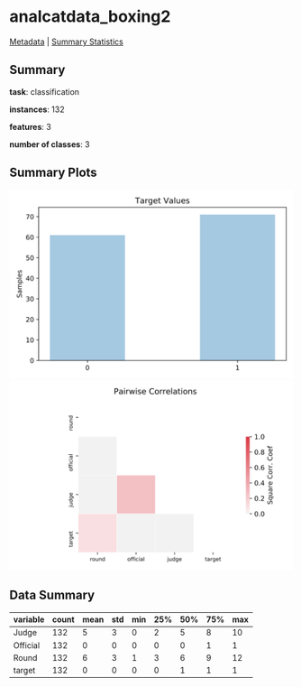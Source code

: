 # analcatdata_boxing2

[Metadata](metadata.yaml) | [Summary Statistics](summary_stats.csv)

## Summary

**task**: classification

**instances**: 132

**features**: 3

**number of classes**: 3

## Summary Plots

![Labels](label.svg)
![Corr](corr.svg)

## Data Summary

|	variable	|	count	|	mean	|	std	|	min	|	25%	|	50%	|	75%	|	max|
| --- | --- | --- | --- | --- | --- | --- | --- | --- |
|	Judge	|	132	|	5	|	3	|	0	|	2	|	5	|	8	|	10
|	Official	|	132	|	0	|	0	|	0	|	0	|	0	|	1	|	1
|	Round	|	132	|	6	|	3	|	1	|	3	|	6	|	9	|	12
|	target	|	132	|	0	|	0	|	0	|	0	|	1	|	1	|	1
